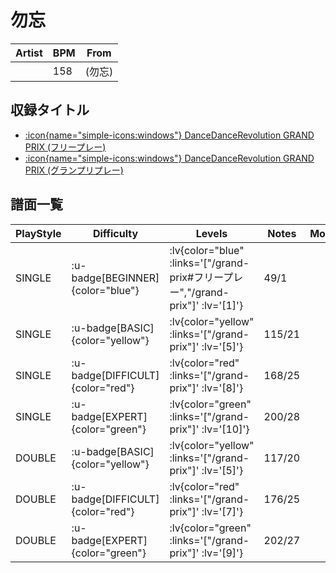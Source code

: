 # 勿忘

|Artist|BPM|From|
|------|---|----|
||158|(勿忘)|

## 収録タイトル

- [ :icon{name="simple-icons:windows"} DanceDanceRevolution GRAND PRIX (フリープレー)](/grand-prix#フリープレー)
- [ :icon{name="simple-icons:windows"} DanceDanceRevolution GRAND PRIX (グランプリプレー)](/grand-prix)

## 譜面一覧

|PlayStyle|Difficulty|Levels|Notes|Movie|
|---------|----------|------|-----|-----|
|SINGLE| :u-badge[BEGINNER]{color="blue"} | :lv{color="blue" :links='["/grand-prix#フリープレー","/grand-prix"]' :lv='[1]'} |49/1||
|SINGLE| :u-badge[BASIC]{color="yellow"} | :lv{color="yellow" :links='["/grand-prix"]' :lv='[5]'} |115/21||
|SINGLE| :u-badge[DIFFICULT]{color="red"} | :lv{color="red" :links='["/grand-prix"]' :lv='[8]'} |168/25||
|SINGLE| :u-badge[EXPERT]{color="green"} | :lv{color="green" :links='["/grand-prix"]' :lv='[10]'} |200/28||
|DOUBLE| :u-badge[BASIC]{color="yellow"} | :lv{color="yellow" :links='["/grand-prix"]' :lv='[5]'} |117/20||
|DOUBLE| :u-badge[DIFFICULT]{color="red"} | :lv{color="red" :links='["/grand-prix"]' :lv='[7]'} |176/25||
|DOUBLE| :u-badge[EXPERT]{color="green"} | :lv{color="green" :links='["/grand-prix"]' :lv='[9]'} |202/27||
